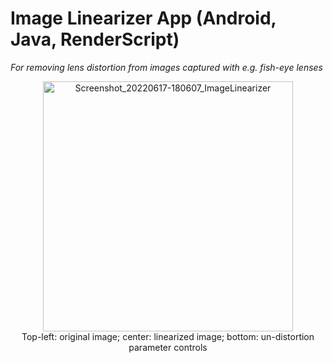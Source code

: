 # Image Linearizer App (Android, Java, RenderScript)

*For removing lens distortion from images captured with e.g. fish-eye lenses*

<p align="center">
  <img src="https://user-images.githubusercontent.com/15958029/174336268-8aa5d100-9968-49d6-835c-69e8afe48147.jpg" alt="Screenshot_20220617-180607_ImageLinearizer" width="400"/>
  <br>Top-left: original image; center: linearized image; bottom: un-distortion parameter controls
</p>
